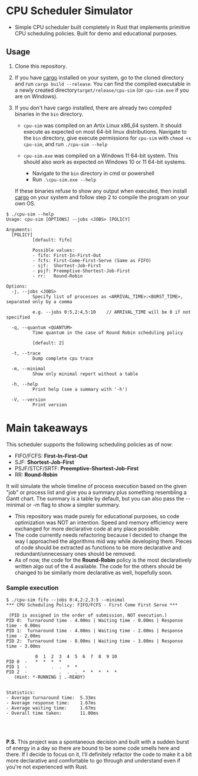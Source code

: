 # CPU Scheduler Simulator

- Simple CPU scheduler built completely in Rust that implements primitive CPU scheduling policies. Built for demo and educational purposes.

## Usage
1. Clone this repository.
2. If you have [cargo](https://crates.io/) installed on your system, go to the cloned directory and run ```cargo build --release```. You can find the compiled executable in a newly created directory```target/release/cpu-sim``` (or ```cpu-sim.exe``` if you are on Windows).
3. If you don't have cargo installed, there are already two compiled binaries in the ```bin``` directory.
	- ```cpu-sim``` was compiled on an Artix Linux x86_64 system. It should execute as expected on most 64-bit linux distributions.
    Navigate to the ```bin``` directory, give execute permissions for ```cpu-sim``` with ```chmod +x cpu-sim```, and run ```./cpu-sim --help```
	
	- ```cpu-sim.exe``` was compiled on a Windows 11 64-bit system. This should also work as expected on Windows 10 or 11 64-bit systems. <br />
 		- Navigate to the ```bin``` directory in cmd or powershell
   		- Run ```.\cpu-sim.exe --help```
	
	If these binaries refuse to show any output when executed, then install [cargo](https://crates.io/) on your system and follow step 2 to compile the program on your own OS.

```
$ ./cpu-sim --help
Usage: cpu-sim [OPTIONS] --jobs <JOBS> [POLICY]

Arguments:
  [POLICY]
          [default: fifo]

          Possible values:
          - fifo: First-In-First-Out
          - fcfs: First-Come-First-Serve (Same as FIFO)
          - sjf:  Shortest-Job-First
          - psjf: Preemptive-Shortest-Job-First
          - rr:   Round-Robin

Options:
  -j, --jobs <JOBS>
          Specify list of processes as <ARRIVAL_TIME>:<BURST_TIME>, separated only by a comma

          e.g. --jobs 0:5,2:4,5:10    // ARRIVAL_TIME will be 0 if not specified

  -q, --quantum <QUANTUM>
          Time quantum in the case of Round Robin scheduling policy

          [default: 2]

  -t, --trace
          Dump complete cpu trace

  -m, --minimal
          Show only minimal report without a table

  -h, --help
          Print help (see a summary with '-h')

  -V, --version
          Print version
```


# Main takeaways

This scheduler supports the following scheduling policies as of now:<br/>
  - FIFO/FCFS: **First-In-First-Out**
  - SJF: **Shortest-Job-First**
  - PSJF/STCF/SRTF: **Preemptive-Shortest-Job-First**
  - RR: **Round-Robin**<br/>

  It will simulate the whole timeline of process execution based on the given "job" or process list and give you a summary plus something resembling a Gantt chart. The summary is a table by default, but you can also pass the --minimal or -m flag to show a simpler summary.

- This repository was made purely for educational purposes, so code optimization was NOT an intention. Speed and memory efficiency were exchanged for more declarative code at any place possible.
- The code currently needs refactoring because I decided to change the way I approached the algorithms mid way while developing them. Pieces of code should be extracted as functions to be more declarative and redundant/unnecessary ones should be removed.
- As of now, the code for the **Round-Robin** policy is the most declaratively written algo out of the 4 available. The code for the others should be changed to be similarly more declarative as well, hopefully soon.

### Sample execution
```
$ ./cpu-sim fifo --jobs 0:4,2:2,3:5 --minimal
*** CPU Scheduling Policy: FIFO/FCFS - First Come First Serve ***

 (PID is assigned in the order of submission, NOT execution.)
PID 0:  Turnaround time - 4.00ms | Waiting time - 0.00ms | Response time - 0.00ms
PID 1:  Turnaround time - 4.00ms | Waiting time - 2.00ms | Response time - 2.00ms
PID 2:  Turnaround time - 8.00ms | Waiting time - 3.00ms | Response time - 3.00ms

           0  1  2  3  4  5  6  7  8  9 10
PID 0  -   *  *  *  *
PID 1  -         .  .  *  *
PID 2  -            .  .  .  *  *  *  *  *
   (Hint: *-RUNNING | .-READY)


Statistics:
- Average turnaround time:  5.33ms
- Average response time:    1.67ms
- Average waiting time:     1.67ms
- Overall time taken:       11.00ms
```
<br/>
<br/>

**P.S.** This project was a spontaneous decision and built with a sudden burst of energy in a day so there are bound to be some code smells here and there. If I decide to focus on it, I'll definitely refactor the code to make it a bit more declarative and comfortable to go through and understand even if you're not experienced with Rust.

